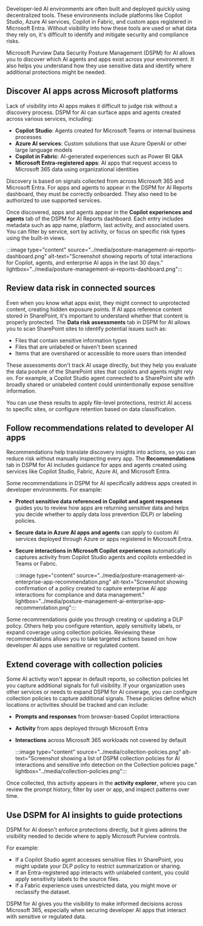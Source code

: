 Developer-led AI environments are often built and deployed quickly using decentralized tools. These environments include platforms like Copilot Studio, Azure AI services, Copilot in Fabric, and custom apps registered in Microsoft Entra. Without visibility into how these tools are used or what data they rely on, it's difficult to identify and mitigate security and compliance risks.

Microsoft Purview Data Security Posture Management (DSPM) for AI allows you to discover which AI agents and apps exist across your environment. It also helps you understand how they use sensitive data and identify where additional protections might be needed.

## Discover AI apps across Microsoft platforms

Lack of visibility into AI apps makes it difficult to judge risk without a discovery process. DSPM for AI can surface apps and agents created across various services, including:

- **Copilot Studio**: Agents created for Microsoft Teams or internal business processes
- **Azure AI services**: Custom solutions that use Azure OpenAI or other large language models
- **Copilot in Fabric**: AI-generated experiences such as Power BI Q\&A
- **Microsoft Entra-registered apps**: AI apps that request access to Microsoft 365 data using organizational identities

Discovery is based on signals collected from across Microsoft 365 and Microsoft Entra. For apps and agents to appear in the DSPM for AI Reports dashboard, they must be correctly onboarded. They also need to be authorized to use supported services.

Once discovered, apps and agents appear in the **Copilot experiences and agents** tab of the DSPM for AI Reports dashboard. Each entry includes metadata such as app name, platform, last activity, and associated users. You can filter by service, sort by activity, or focus on specific risk types using the built-in views.

:::image type="content" source="../media/posture-management-ai-reports-dashboard.png" alt-text="Screenshot showing reports of total interactions for Copilot, agents, and enterprise AI apps in the last 30 days." lightbox="../media/posture-management-ai-reports-dashboard.png":::

## Review data risk in connected sources

Even when you know what apps exist, they might connect to unprotected content, creating hidden exposure points. If AI apps reference content stored in SharePoint, it's important to understand whether that content is properly protected. The **Data risk assessments** tab in DSPM for AI allows you to scan SharePoint sites to identify potential issues such as:

- Files that contain sensitive information types
- Files that are unlabeled or haven't been scanned
- Items that are overshared or accessible to more users than intended

These assessments don't track AI usage directly, but they help you evaluate the data posture of the SharePoint sites that copilots and agents might rely on. For example, a Copilot Studio agent connected to a SharePoint site with broadly shared or unlabeled content could unintentionally expose sensitive information.

You can use these results to apply file-level protections, restrict AI access to specific sites, or configure retention based on data classification.

## Follow recommendations related to developer AI apps

Recommendations help translate discovery insights into actions, so you can reduce risk without manually inspecting every app. The **Recommendations** tab in DSPM for AI includes guidance for apps and agents created using services like Copilot Studio, Fabric, Azure AI, and Microsoft Entra.

Some recommendations in DSPM for AI specifically address apps created in developer environments. For example:

- **Protect sensitive data referenced in Copilot and agent responses** guides you to review how apps are returning sensitive data and helps you decide whether to apply data loss prevention (DLP) or labeling policies.
- **Secure data in Azure AI apps and agents** can apply to custom AI services deployed through Azure or apps registered in Microsoft Entra.
- **Secure interactions in Microsoft Copilot experiences** automatically captures activity from Copilot Studio agents and copilots embedded in Teams or Fabric.

   :::image type="content" source="../media/posture-management-ai-enterprise-app-recommendation.png" alt-text="Screenshot showing confirmation of a policy created to capture enterprise AI app interactions for compliance and data management." lightbox="../media/posture-management-ai-enterprise-app-recommendation.png":::

Some recommendations guide you through creating or updating a DLP policy. Others help you configure retention, apply sensitivity labels, or expand coverage using collection policies. Reviewing these recommendations allows you to take targeted actions based on how developer AI apps use sensitive or regulated content.

## Extend coverage with collection policies

Some AI activity won't appear in default reports, so collection policies let you capture additional signals for full visibility. If your organization uses other services or needs to expand DSPM for AI coverage, you can configure collection policies to capture additional signals. These policies define which locations or activities should be tracked and can include:

- **Prompts and responses** from browser-based Copilot interactions
- **Activity** from apps deployed through Microsoft Entra
- **Interactions** across Microsoft 365 workloads not covered by default

   :::image type="content" source="../media/collection-policies.png" alt-text="Screenshot showing a list of DSPM collection policies for AI interactions and sensitive info detection on the Collection policies page." lightbox="../media/collection-policies.png":::

Once collected, this activity appears in the **activity explorer**, where you can review the prompt history, filter by user or app, and inspect patterns over time.

## Use DSPM for AI insights to guide protections

DSPM for AI doesn't enforce protections directly, but it gives admins the visibility needed to decide where to apply Microsoft Purview controls.

For example:

- If a Copilot Studio agent accesses sensitive files in SharePoint, you might update your DLP policy to restrict summarization or sharing.
- If an Entra-registered app interacts with unlabeled content, you could apply sensitivity labels to the source files.
- If a Fabric experience uses unrestricted data, you might move or reclassify the dataset.

DSPM for AI gives you the visibility to make informed decisions across Microsoft 365, especially when securing developer AI apps that interact with sensitive or regulated data.
